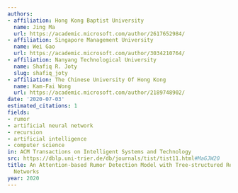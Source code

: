 ```yaml
---
authors:
- affiliation: Hong Kong Baptist University
  name: Jing Ma
  url: https://academic.microsoft.com/author/2617652984/
- affiliation: Singapore Management University
  name: Wei Gao
  url: https://academic.microsoft.com/author/3034210764/
- affiliation: Nanyang Technological University
  name: Shafiq R. Joty
  slug: shafiq_joty
- affiliation: The Chinese University Of Hong Kong
  name: Kam-Fai Wong
  url: https://academic.microsoft.com/author/2189748902/
date: '2020-07-03'
estimated_citations: 1
fields:
- rumor
- artificial neural network
- recursion
- artificial intelligence
- computer science
in: ACM Transactions on Intelligent Systems and Technology
src: https://dblp.uni-trier.de/db/journals/tist/tist11.html#MaGJW20
title: An Attention-based Rumor Detection Model with Tree-structured Recursive Neural
  Networks
year: 2020
---
```

